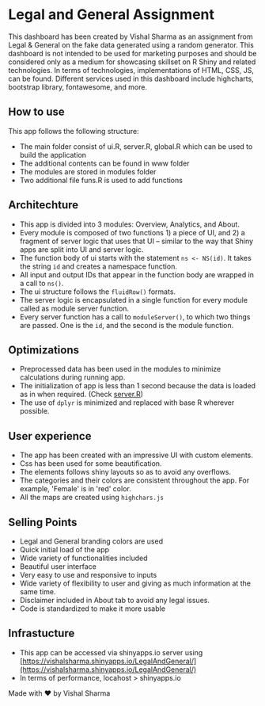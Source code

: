 # Legal and General Assignment

This dashboard has been created by Vishal Sharma as an assignment from Legal & General on the fake data generated using a random generator. This dashboard is not intended to be used for marketing purposes and should be considered only as a medium for showcasing skillset on R Shiny and related technologies. In terms of technologies, implementations of HTML, CSS, JS, can be found. Different services used in this dashboard include highcharts, bootstrap library, fontawesome, and more.

## How to use

This app follows the following structure:

* The main folder consist of ui.R, server.R, global.R which can be used to build the application
* The additional contents can be found in www folder
* The modules are stored in modules folder
* Two additional file funs.R is used to add functions

## Architechture

* This app is divided into 3 modules: Overview, Analytics, and About.
* Every module is composed of two functions 1) a piece of UI, and 2) a fragment of server logic that uses that UI – similar to the way that Shiny apps are split into UI and server logic.
* The function body of ui starts with the statement `ns <- NS(id)`. It takes the string `id` and creates a namespace function.
* All input and output IDs that appear in the function body are wrapped in a call to `ns()`.
* The ui structure follows the `fluidRow()` formats.
* The server logic is encapsulated in a single function for every module called as module server function.
* Every server function has a call to `moduleServer()`, to which two things are passed. One is the `id`, and the second is the module function.

## Optimizations

* Preprocessed data has been used in the modules to minimize calculations during running app.
* The initialization of app is less than 1 second because the data is loaded as in when required. (Check [server.R](./server.R))
* The use of `dplyr` is minimized and replaced with base R wherever possible.

## User experience

* The app has been created with an impressive UI with custom elements.
* Css has been used for some beautification.
* The elements follows shiny layouts so as to avoid any overflows.
* The categories and their colors are consistent throughout the app. For example, 'Female' is in 'red' color.
* All the maps are created using `highchars.js`

## Selling Points

* Legal and General branding colors are used
* Quick initial load of the app
* Wide variety of functionalities included
* Beautiful user interface
* Very easy to use and responsive to inputs
* Wide variety of flexibility to user and giving as much information at the same time.
* Disclaimer included in About tab to avoid any legal issues.
* Code is standardized to make it more usable

## Infrastucture

* This app can be accessed via shinyapps.io server using [https://vishalsharma.shinyapps.io/LegalAndGeneral/](https://vishalsharma.shinyapps.io/LegalAndGeneral/)
* In terms of performance, locahost > shinyapps.io


Made with :heart: by Vishal Sharma




